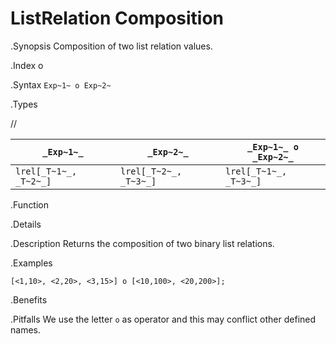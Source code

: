# ListRelation Composition

.Synopsis
Composition of two list relation values.

.Index
o

.Syntax
`Exp~1~ o Exp~2~`

.Types

//

|`_Exp~1~_`             | `_Exp~2~_`            | `_Exp~1~_ o _Exp~2~_`  |
| --- | --- | --- |
| `lrel[_T~1~_, _T~2~_]` | `lrel[_T~2~_, _T~3~_]` | `lrel[_T~1~_, _T~3~_]` |


.Function

.Details

.Description
Returns the composition of two binary list relations.

.Examples
```rascal-shell
[<1,10>, <2,20>, <3,15>] o [<10,100>, <20,200>];
```

.Benefits

.Pitfalls
We use the letter `o` as operator and this may conflict other defined names.

